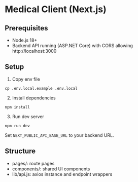 # Medical Client (Next.js)

## Prerequisites

- Node.js 18+
- Backend API running (ASP.NET Core) with CORS allowing http://localhost:3000

## Setup

1. Copy env file

```
cp .env.local.example .env.local
```

2. Install dependencies

```
npm install
```

3. Run dev server

```
npm run dev
```

Set `NEXT_PUBLIC_API_BASE_URL` to your backend URL.

## Structure

- pages/: route pages
- components/: shared UI components
- lib/api.js: axios instance and endpoint wrappers
